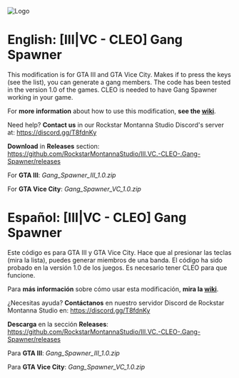 ![Logo](https://cdn.discordapp.com/attachments/498670800123985949/527920046257864705/Gang_Spawner_Mod_GTA3andGTAVC_Banner.png)

# English: [III|VC - CLEO] Gang Spawner
This modification is for GTA III and GTA Vice City. Makes if to press the keys (see the list), you can generate a gang members. The code has been tested in the version 1.0 of the games. CLEO is needed to have Gang Spawner working in your game.

For **more information** about how to use this modification, **see the [wiki](https://github.com/RockstarMontannaStudio/III.VC.-CLEO-.Gang-Spawner/wiki)**.

Need help? **Contact us** in our Rockstar Montanna Studio Discord's server at:
https://discord.gg/T8fdnKy

**Download** in **Releases** section:
https://github.com/RockstarMontannaStudio/III.VC.-CLEO-.Gang-Spawner/releases

For **GTA III**: *Gang_Spawner_III_1.0.zip*

For **GTA Vice City**: *Gang_Spawner_VC_1.0.zip*

# Español: [III|VC - CLEO] Gang Spawner
Este código es para GTA III y GTA Vice City. Hace que al presionar las teclas (mira la lista), puedes generar miembros de una banda. El código ha sido probado en la versión 1.0 de los juegos. Es necesario tener CLEO para que funcione.

Para **más información** sobre cómo usar esta modificación, **mira la [wiki](https://github.com/RockstarMontannaStudio/III.VC.-CLEO-.Gang-Spawner/wiki)**.

¿Necesitas ayuda? **Contáctanos** en nuestro servidor Discord de Rockstar Montanna Studio en:
https://discord.gg/T8fdnKy

**Descarga** en la sección **Releases**:
https://github.com/RockstarMontannaStudio/III.VC.-CLEO-.Gang-Spawner/releases

Para **GTA III**: *Gang_Spawner_III_1.0.zip*

Para **GTA Vice City**: *Gang_Spawner_VC_1.0.zip*
